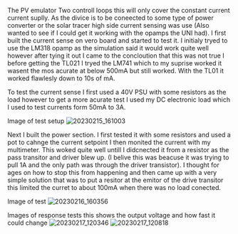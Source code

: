 The PV emulator 
Two controll loops this will only cover the constant current current suplly. As the divice is to be coneected to some type of power converter or the solar tracer high side current sensing was use (Also wanted to see if I could get it working with the opamps the UNI had).
I first built the current sense on vero board and started to test it. I initialy tryed to use the LM318 opamp as the simulation said it would work quite well however after tying it out I came to the concloution that this was not true I before getting the TL021 I tryed the LM741 which to my suprise worked it wasent the mos acurate at below 500mA but still worked. With the TL01 it worked flawlesly down to 10s of mA.

To test the current sense I first used a 40V PSU with some resistors as the load however to get a more acurate test I used my DC electronic load which I used to test currents form 50mA to 3A.

Image of test setup
![20230215_161003](https://user-images.githubusercontent.com/114579521/226091372-73fba003-9599-417d-a23f-f99499d7c2bb.jpg)


Next I built the power section. I first tested it with some resistors and used a pot to cahnge the current setpoint I then monited the current with my multimeter. This woked quite well untill I didcnected it from a resistor as the pass transitor and driver blew up. (I belive this was beacuse it was trying to pull 1A and the only path was through the driver transistor).
I thought for ages on how to stop this from happening and then came up with a very simple solution that was to put a resitor at the emitor of the drive transitor this limited the curret to about 100mA when there was no load conected.

Image of test
![20230216_160356](https://user-images.githubusercontent.com/114579521/226091740-89a42d25-ca18-44b8-91f3-510c68c16347.jpg)


Images of response tests this shows the output voltage and how fast it could change
![20230217_120346](https://user-images.githubusercontent.com/114579521/226092264-fee85b3f-fb78-4c15-8c4d-ab36f41917a8.jpg)
![20230217_120818](https://user-images.githubusercontent.com/114579521/226092269-d1e0c15e-c231-4a3f-845a-b6bc3f509027.png)
